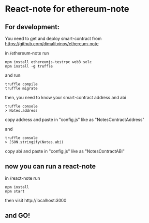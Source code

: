 # React-note for ethereum-note

## For development:

You need to get and deploy smart-contract from
https://github.com/dimalitvinov/ethereum-note

in /ethereum-note run
```shell
npm install ethereumjs-testrpc web3 solc
npm install -g truffle
```

and run
```shell
truffle compile
truffle migrate
```
then, you need to know your smart-contract address and abi
```shell
truffle console
> Notes.address
```
copy address and paste in "config.js" like as "NotesContractAddress"

and
```shell
truffle console
> JSON.stringify(Notes.abi)
```
copy abi and paste in "config.js" like as "NotesContractABI"

## now you can run a react-note

in /react-note run
```shell
npm install
npm start
```

then visit http://localhost:3000

## and GO!
